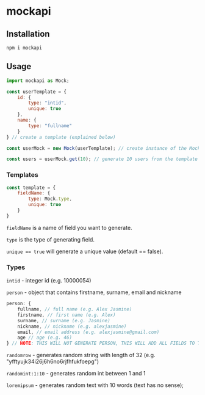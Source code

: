 # mockapi
## Installation

```
npm i mockapi
```

## Usage

```js
import mockapi as Mock;

const userTemplate = {
    id: {
        type: "intid",
        unique: true
    },
    name: {
        type: "fullname"
    }
} // create a template (explained below)

const userMock = new Mock(userTemplate); // create instance of the Mock from the template

const users = userMock.get(10); // generate 10 users from the template
```

### Templates 

```js
const template = {
    fieldName: {
        type: Mock.type,
        unique: true
    }
}
```
`fieldName` is a name of field you want to generate.

`type` is the type of generating field.

`unique == true` will generate a unique value (default == false).


### Types

`intid` - integer id (e.g. 10000054)

`person` - object that contains firstname, surname, email and nickname 
```js
person: {
    fullname, // full name (e.g. Alex Jasmine)
    firstname, // first name (e.g. Alex)
    surname, // surname (e.g. Jasmine)
    nickname, // nickname (e.g. alexjasmine)
    email, // email address (e.g. alexjasmine@gmail.com)
    age // age (e.g. 46)
} // NOTE: THIS WILL NOT GENERATE PERSON, THIS WILL ADD ALL FIELDS TO THE OBJECT, NOT ONLY PERSON OBJECT SO YOU CAN USE ANY NAME OF THIS FIELD
```
`randomrow` - generates random string with length of 32 (e.g. "yfftyujk34i26j6h6no6rjfhfukfoepg")

`randomint:1:10` - generates random int between 1 and 1 

`loremipsum` - generates random text with 10 words (text has no sense);
